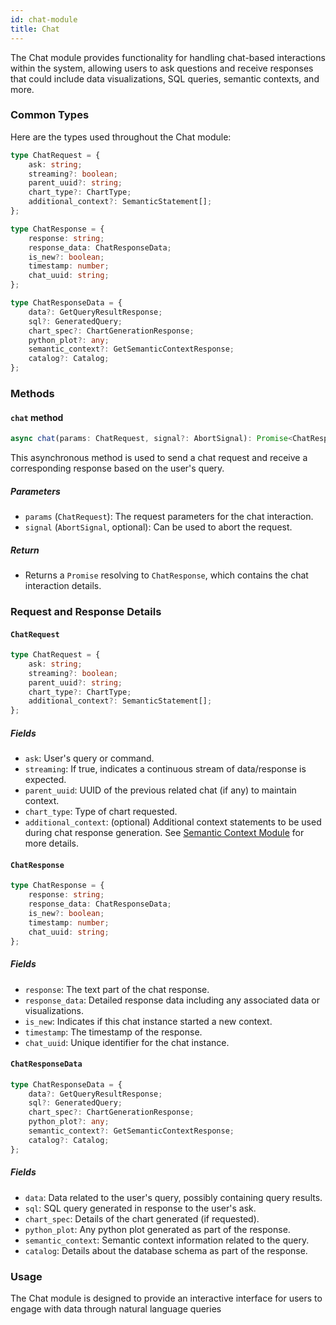 ```yaml
---
id: chat-module
title: Chat
---
```


The Chat module provides functionality for handling chat-based interactions within the system, allowing users to ask questions and receive responses that could include data visualizations, SQL queries, semantic contexts, and more.

### Common Types

Here are the types used throughout the Chat module:

```typescript
type ChatRequest = {
    ask: string;
    streaming?: boolean;
    parent_uuid?: string;
    chart_type?: ChartType;
    additional_context?: SemanticStatement[];
};

type ChatResponse = {
    response: string;
    response_data: ChatResponseData;
    is_new?: boolean;
    timestamp: number;
    chat_uuid: string;
};

type ChatResponseData = {
    data?: GetQueryResultResponse;
    sql?: GeneratedQuery;
    chart_spec?: ChartGenerationResponse;
    python_plot?: any;
    semantic_context?: GetSemanticContextResponse;
    catalog?: Catalog;
};
```

### Methods

#### `chat` method

```typescript
async chat(params: ChatRequest, signal?: AbortSignal): Promise<ChatResponse>;
```

This asynchronous method is used to send a chat request and receive a corresponding response based on the user's query.

##### Parameters

- `params` (`ChatRequest`): The request parameters for the chat interaction.
- `signal` (`AbortSignal`, optional): Can be used to abort the request.

##### Return

- Returns a `Promise` resolving to `ChatResponse`, which contains the chat interaction details.

### Request and Response Details

#### `ChatRequest`

```typescript
type ChatRequest = {
    ask: string;
    streaming?: boolean;
    parent_uuid?: string;
    chart_type?: ChartType;
    additional_context?: SemanticStatement[];
};
```

##### Fields

- `ask`: User's query or command.
- `streaming`: If true, indicates a continuous stream of data/response is expected.
- `parent_uuid`: UUID of the previous related chat (if any) to maintain context.
- `chart_type`: Type of chart requested.
- `additional_context`: (optional) Additional context statements to be used during chat response generation. See [Semantic Context Module](semantic-context-module.md) for more details.

#### `ChatResponse`

```typescript
type ChatResponse = {
    response: string;
    response_data: ChatResponseData;
    is_new?: boolean;
    timestamp: number;
    chat_uuid: string;
};
```

##### Fields

- `response`: The text part of the chat response.
- `response_data`: Detailed response data including any associated data or visualizations.
- `is_new`: Indicates if this chat instance started a new context.
- `timestamp`: The timestamp of the response.
- `chat_uuid`: Unique identifier for the chat instance.

#### `ChatResponseData`

```typescript
type ChatResponseData = {
    data?: GetQueryResultResponse;
    sql?: GeneratedQuery;
    chart_spec?: ChartGenerationResponse;
    python_plot?: any;
    semantic_context?: GetSemanticContextResponse;
    catalog?: Catalog;
};
```

##### Fields

- `data`: Data related to the user's query, possibly containing query results.
- `sql`: SQL query generated in response to the user's ask.
- `chart_spec`: Details of the chart generated (if requested).
- `python_plot`: Any python plot generated as part of the response.
- `semantic_context`: Semantic context information related to the query.
- `catalog`: Details about the database schema as part of the response.

### Usage

The Chat module is designed to provide an interactive interface for users to engage with data through natural language queries